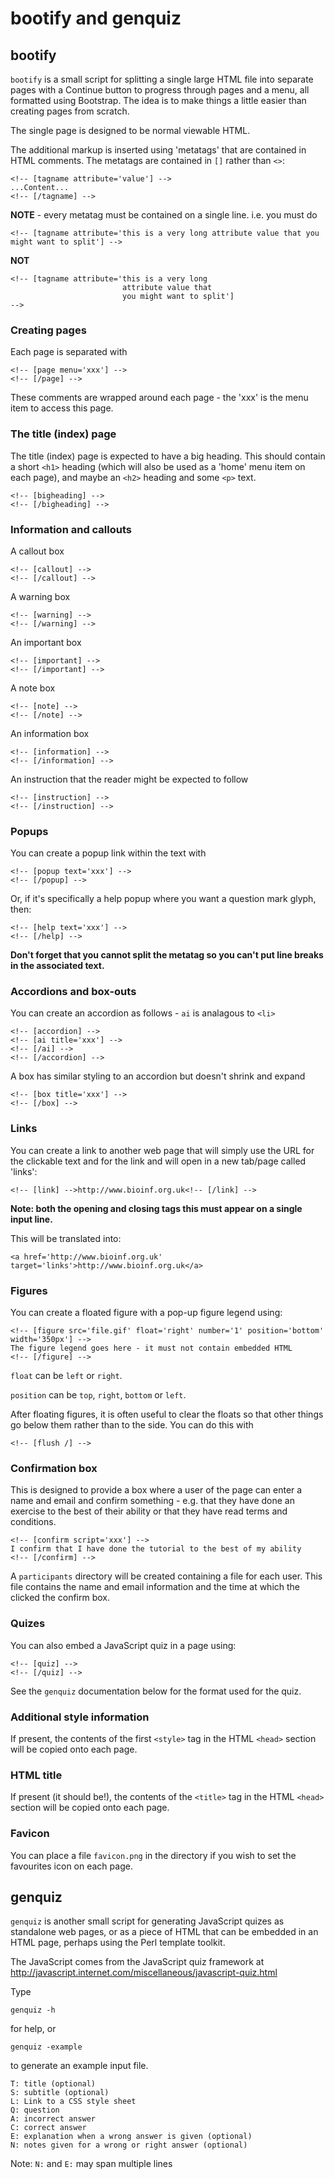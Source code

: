 bootify and genquiz
===================

bootify
-------

`bootify` is a small script for splitting a single large HTML file
into separate pages with a Continue button to progress through pages
and a menu, all formatted using Bootstrap. The idea is to make things
a little easier than creating pages from scratch.

The single page is designed to be normal viewable HTML. 

The additional markup is inserted using 'metatags' that are contained
in HTML comments. The metatags are contained in `[]` rather than `<>`:

    <!-- [tagname attribute='value'] -->
    ...Content...
    <!-- [/tagname] -->

**NOTE** - every metatag must be contained on a single line. i.e. you must do

    <!-- [tagname attribute='this is a very long attribute value that you might want to split'] -->

**NOT**

    <!-- [tagname attribute='this is a very long 
                             attribute value that 
                             you might want to split']
    -->


### Creating pages

Each page is separated with

    <!-- [page menu='xxx'] -->
    <!-- [/page] -->

These comments are wrapped around each page - the 'xxx' is the menu
item to access this page.



### The title (index) page

The title (index) page is expected to have a big heading. This should
contain a short `<h1>` heading (which will also be used as a 'home' menu
item on each page), and maybe an `<h2>` heading and some `<p>` text.

    <!-- [bigheading] -->
    <!-- [/bigheading] -->



### Information and callouts

A callout box

    <!-- [callout] -->
    <!-- [/callout] -->

A warning box

    <!-- [warning] -->
    <!-- [/warning] -->

An important box

    <!-- [important] -->
    <!-- [/important] -->

A note box

    <!-- [note] -->
    <!-- [/note] -->

An information box

    <!-- [information] -->
    <!-- [/information] -->

An instruction that the reader might be expected to follow

    <!-- [instruction] -->
    <!-- [/instruction] -->



### Popups

You can create a popup link within the text with

    <!-- [popup text='xxx'] -->
    <!-- [/popup] -->

Or, if it's specifically a help popup where you want a question mark glyph, then:

    <!-- [help text='xxx'] -->
    <!-- [/help] -->

**Don't forget that you cannot split the metatag so you can't put line
breaks in the associated text.**


### Accordions and box-outs

You can create an accordion as follows - `ai` is analagous to `<li>`

    <!-- [accordion] -->
    <!-- [ai title='xxx'] -->
    <!-- [/ai] -->
    <!-- [/accordion] -->

A box has similar styling to an accordion but doesn't shrink and expand

    <!-- [box title='xxx'] -->
    <!-- [/box] -->

### Links

You can create a link to another web page that will simply use the URL
for the clickable text and for the link and will open in a new
tab/page called 'links':

    <!-- [link] -->http://www.bioinf.org.uk<!-- [/link] -->

**Note: both the opening and closing tags this must appear on a single input line.**

This will be translated into:

    <a href='http://www.bioinf.org.uk' target='links'>http://www.bioinf.org.uk</a>


### Figures

You can create a floated figure with a pop-up figure legend using:

    <!-- [figure src='file.gif' float='right' number='1' position='bottom' width='350px'] -->
    The figure legend goes here - it must not contain embedded HTML
    <!-- [/figure] -->

`float` can be `left` or `right`.

`position` can be `top`, `right`, `bottom` or `left`.

After floating figures, it is often useful to clear the floats so that
other things go below them rather than to the side. You can do this with

    <!-- [flush /] -->

### Confirmation box

This is designed to provide a box where a user of the page can enter a
name and email and confirm something - e.g. that they have done an
exercise to the best of their ability or that they have read terms and
conditions.

    <!-- [confirm script='xxx'] -->
    I confirm that I have done the tutorial to the best of my ability
    <!-- [/confirm] -->

A `participants` directory will be created containing a file for each
user. This file contains the name and email information and the time
at which the clicked the confirm box.

### Quizes

You can also embed a JavaScript quiz in a page using:

    <!-- [quiz] -->
    <!-- [/quiz] -->

See the `genquiz` documentation below for the format used for the quiz.


### Additional style information

If present, the contents of the first `<style>` tag in the HTML
`<head>` section will be copied onto each page.



### HTML title

If present (it should be!), the contents of the `<title>` tag in the
HTML `<head>` section will be copied onto each page.



### Favicon

You can place a file `favicon.png` in the directory if you wish to set
the favourites icon on each page.



genquiz
-------

`genquiz` is another small script for generating JavaScript quizes as
standalone web pages, or as a piece of HTML that can be embedded in an
HTML page, perhaps using the Perl template toolkit.

The JavaScript comes from the JavaScript quiz framework at
http://javascript.internet.com/miscellaneous/javascript-quiz.html


Type 

    genquiz -h

for help, or

    genquiz -example

to generate an example input file.

    T: title (optional)
    S: subtitle (optional)
    L: Link to a CSS style sheet
    Q: question
    A: incorrect answer
    C: correct answer
    E: explanation when a wrong answer is given (optional)
    N: notes given for a wrong or right answer (optional)

Note: `N:` and `E:` may span multiple lines

